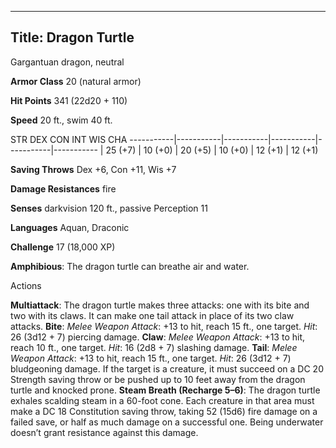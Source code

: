 -------------------------
Title: Dragon Turtle
-------------------------


Gargantuan dragon, neutral

**Armor Class** 20 (natural armor)

**Hit Points** 341 (22d20 + 110)

**Speed** 20 ft., swim 40 ft.

  STR         DEX         CON         INT         WIS         CHA
  -----------|-----------|-----------|-----------|-----------|-----------
  | 25 (+7)   | 10 (+0)   | 20 (+5)   | 10 (+0)   | 12 (+1)   | 12 (+1)

**Saving Throws** Dex +6, Con +11, Wis +7

**Damage Resistances** fire

**Senses** darkvision 120 ft., passive Perception 11

**Languages** Aquan, Draconic

**Challenge** 17 (18,000 XP)


**Amphibious**: The dragon turtle can breathe air and water.


Actions

**Multiattack**: The dragon turtle makes three attacks: one with its
    bite and two with its claws. It can make one tail attack in place of
    its two claw attacks.
**Bite**: *Melee Weapon Attack*: +13 to hit, reach 15 ft.,
    one target. *Hit*: 26 (3d12 + 7) piercing damage.
**Claw**: *Melee Weapon Attack*: +13 to hit, reach 10 ft.,
    one target. *Hit*: 16 (2d8 + 7) slashing damage.
**Tail**: *Melee Weapon Attack*: +13 to hit, reach 15 ft.,
    one target. *Hit*: 26 (3d12 + 7) bludgeoning damage. If the target
    is a creature, it must succeed on a DC 20 Strength saving throw or
    be pushed up to 10 feet away from the dragon turtle and
    knocked prone.
**Steam Breath (Recharge 5–6)**: The dragon turtle exhales scalding
    steam in a 60-foot cone. Each creature in that area must make a DC
    18 Constitution saving throw, taking 52 (15d6) fire damage on a
    failed save, or half as much damage on a successful one. Being
    underwater doesn’t grant resistance against this damage.
